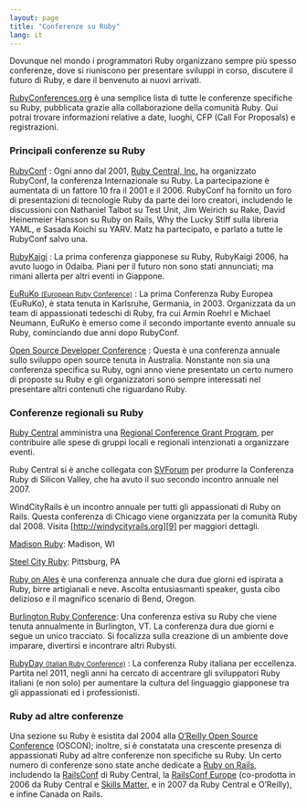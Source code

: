 ```yaml
---
layout: page
title: "Conferenze su Ruby"
lang: it
---
```


Dovunque nel mondo i programmatori Ruby organizzano sempre più spesso
conferenze, dove si riuniscono per presentare sviluppi in corso,
discutere il futuro di Ruby, e dare il benvenuto ai nuovi arrivati.

[RubyConferences.org][rc] è una semplice lista di tutte le conferenze
specifiche su Ruby, pubblicata grazie alla collaborazione della comunità
Ruby. Qui potrai trovare informazioni relative a date, luoghi, CFP (Call
For Proposals) e registrazioni.


### Principali conferenze su Ruby

[RubyConf][1]
: Ogni anno dal 2001, [Ruby Central, Inc.][2] ha organizzato RubyConf,
  la conferenza Internazionale su Ruby. La partecipazione è aumentata di
  un fattore 10 fra il 2001 e il 2006. RubyConf ha fornito un foro di
  presentazioni di tecnologie Ruby da parte dei loro creatori,
  includendo le discussioni con Nathaniel Talbot su Test Unit, Jim
  Weirich su Rake, David Heinemeier Hansson su Ruby on Rails, Why the
  Lucky Stiff sulla libreria YAML, e Sasada Koichi su YARV. Matz ha
  partecipato, e parlato a tutte le RubyConf salvo una.

[RubyKaigi][3]
: La prima conferenza giapponese su Ruby, RubyKaigi 2006, ha avuto luogo
  in Odaiba. Piani per il futuro non sono stati annunciati; ma rimani
  allerta per altri eventi in Giappone.

[EuRuKo <small>(European Ruby Conference)</small>][4]
: La prima Conferenza Ruby Europea (EuRuKo), è stata tenuta in
  Karlsruhe, Germania, in 2003. Organizzata da un team di appassionati
  tedeschi di Ruby, fra cui Armin Roehrl e Michael Neumann, EuRuKo è
  emerso come il secondo importante evento annuale su Ruby, cominciando
  due anni dopo RubyConf.

[Open Source Developer Conference][5]
: Questa è una conferenza annuale sullo sviluppo open source tenuta
  in Australia. Nonstante non sia una conferenza specifica su Ruby,
  ogni anno viene presentato un certo numero di proposte su Ruby e gli
  organizzatori sono sempre interessati nel presentare altri contenuti
  che riguardano Ruby.

### Conferenze regionali su Ruby

[Ruby Central][2] amministra una [Regional Conference Grant Program][6],
per contribuire alle spese di gruppi locali e regionali intenzionati a
organizzare eventi.

Ruby Central si è anche collegata con [SVForum][7] per produrre la
Conferenza Ruby di Silicon Valley, che ha avuto il suo secondo incontro
annuale nel 2007.

WindCityRails è un incontro annuale per tutti gli appassionati di Ruby on
Rails. Questa conferenza di Chicago viene organizzata per la comunità
Ruby dal 2008. Visita [http://windycityrails.org][9] per maggiori dettagli.

[Madison Ruby][15]: Madison, WI

[Steel City Ruby][16]: Pittsburg, PA

[Ruby on Ales][17] è una conferenza annuale che dura due giorni ed ispirata
a Ruby, birre artigianali e neve. Ascolta entusiasmanti speaker, gusta cibo
delizioso e il magnifico scenario di Bend, Oregon.

[Burlington Ruby Conference][18]: Una conferenza estiva su Ruby che viene
tenuta annualmente in Burlington, VT. La conferenza dura due giorni e segue
un unico tracciato. Si focalizza sulla creazione di un ambiente dove imparare,
divertirsi e incontrare altri Rubysti.

[RubyDay <small>(Italian Ruby Conference)</small>][19]
: La conferenza Ruby italiana per eccellenza. Partita nel 2011, negli anni ha
  cercato di accentrare gli sviluppatori Ruby italiani (e non solo) per
  aumentare la cultura del linguaggio giapponese tra gli appassionati ed i
  professionisti.

### Ruby ad altre conferenze

Una sezione su Ruby è esistita dal 2004 alla [O’Reilly Open Source
Conference][10] (OSCON); inoltre, si è constatata una crescente presenza
di appassionati Ruby ad altre conferenze non specifiche su Ruby. Un
certo numero di conferenze sono state anche dedicate a [Ruby on
Rails][11], includendo la [RailsConf][12] di Ruby Central, la [RailsConf
Europe][13] (co-prodotta in 2006 da Ruby Central e [Skills Matter][14],
e in 2007 da Ruby Central e O’Reilly), e infine Canada on Rails.



[rc]: http://rubyconferences.org/
[1]: http://rubyconf.org/
[2]: http://rubycentral.org
[3]: http://rubykaigi.org/
[4]: http://euruko.org
[5]: http://www.osdc.com.au/
[6]: http://rubycentral.org/community/grant
[7]: http://www.svforum.org
[9]: http://windycityrails.org
[10]: http://conferences.oreillynet.com/os2006/
[11]: http://www.rubyonrails.org
[12]: http://www.railsconf.org
[13]: http://europe.railsconf.org
[14]: http://www.skillsmatter.com
[15]: http://madisonruby.org/
[16]: http://steelcityruby.org/
[17]: http://ruby.onales.com/
[18]: http://burlingtonrubyconference.com
[19]: http://rubyday.it
